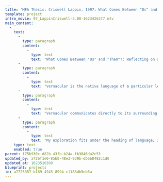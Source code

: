 ```yaml
---
title: 'MFA Thesis: Criswell Lappin, 1997: What Comes Between "Us" and "Them"?'
template: project
intro_movie: 97_LappinCriswell-3.00-1623426377.m4v
main_content:
  -
    text:
      -
        type: paragraph
        content:
          -
            type: text
            text: 'What Comes Between "Us" and "Them"?: Reflecting on a Design Language.'
      -
        type: paragraph
        content:
          -
            type: text
            text: 'Vernacular is the native language of a particular locale. Too often, negative connotations of the word pervade our thoughts. This is especially evident within design, where designers often devalue these objects because they are produced outside the profession, indicating a degree of separation between “us” and “them”. This characterization leads to defining the quality of an item as high or low. Objects are viewed by style rather than content. '
      -
        type: paragraph
        content:
          -
            type: text
            text: 'Vernacular communicates directly to its surrounding community. It is a solution which brings an immediate need. In spite of any criticism, the form serves its purpose as a language — a language from within a community. Since not all designers come from within such a community, they must carefully consider context, intention and audience.'
      -
        type: paragraph
        content:
          -
            type: text
            text: 'My exploration fits under the heading of language; specifically, the language of graphic design. Within this document I question the connotations and relevance of certain words, explore our means of communication, and look at the relationship between designer and audience.'
    type: text
    enabled: true
parent: f75b930c-d82b-43fb-b24a-fb3846da2e53
updated_by: a726f1e0-85b0-48e3-939b-db6b8482c1d0
updated_at: 1623510309
blueprint: projects
id: a7725357-b189-4945-8994-c1183db5eb6a
---
```

